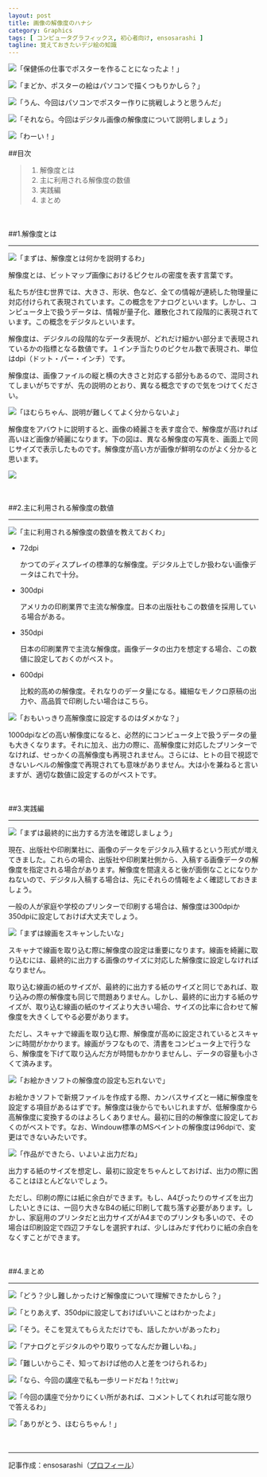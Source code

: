 ```yaml
---
layout: post
title: 画像の解像度のハナシ
category: Graphics
tags: [ コンピュータグラフィックス, 初心者向け, ensosarashi ]
tagline: 覚えておきたいデジ絵の知識
---
```


[homu_n]: http://cloud.github.com/downloads/ensosarashi/Icon/homu_n.png
[mado_n]: http://cloud.github.com/downloads/ensosarashi/Icon/mado_n.png

![][mado_n]「保健係の仕事でポスターを作ることになったよ！」

![][homu_n]「まどか、ポスターの絵はパソコンで描くつもりかしら？」

![][mado_n]「うん、今回はパソコンでポスター作りに挑戦しようと思うんだ」

![][homu_n]「それなら。今回はデジタル画像の解像度について説明しましょう」

![][mado_n]「わーい！」

##目次

>1. 解像度とは
>2. 主に利用される解像度の数値
>3. 実践編
>4. まとめ

　

##1.解像度とは

----------

![][homu_n]「まずは、解像度とは何かを説明するわ」

解像度とは、ビットマップ画像におけるピクセルの密度を表す言葉です。

私たちが住む世界では、大きさ、形状、色など、全ての情報が連続した物理量に対応付けられて表現されています。この概念をアナログといいます。しかし、コンピュータ上で扱うデータは、情報が量子化、離散化されて段階的に表現されています。この概念をデジタルといいます。

解像度は、デジタルの段階的なデータ表現が、どれだけ細かい部分まで表現されているかの指標となる数値です。１インチ当たりのピクセル数で表現され、単位はdpi（ドット・パー・インチ）です。

解像度は、画像ファイルの縦と横の大きさと対応する部分もあるので、混同されてしまいがちですが、先の説明のとおり、異なる概念ですので気をつけてください。

![][mado_n]「ほむらちゃん、説明が難しくてよく分からないよ」

解像度をアバウトに説明すると、画像の綺麗さを表す度合で、解像度が高ければ高いほど画像が綺麗になります。下の図は、異なる解像度の写真を、画面上で同じサイズで表示したものです。解像度が高い方が画像が鮮明なのがよく分かると思います。

![](http://cloud.github.com/downloads/moto-net/moto-net.github.com/comparison.jpg)

　

##2.主に利用される解像度の数値

----------

![][homu_n]「主に利用される解像度の数値を教えておくわ」

- 72dpi

	かつてのディスプレイの標準的な解像度。デジタル上でしか扱わない画像データはこれで十分。

- 300dpi

	アメリカの印刷業界で主流な解像度。日本の出版社もこの数値を採用している場合がある。

- 350dpi

	日本の印刷業界で主流な解像度。画像データの出力を想定する場合、この数値に設定しておくのがベスト。

- 600dpi

	比較的高めの解像度。それなりのデータ量になる。繊細なモノクロ原稿の出力や、高品質で印刷したい場合はこちら。

![][mado_n]「おもいっきり高解像度に設定するのはダメかな？」

1000dpiなどの高い解像度になると、必然的にコンピュータ上で扱うデータの量も大きくなります。それに加え、出力の際に、高解像度に対応したプリンターでなければ、せっかくの高解像度も再現されません。さらには、ヒトの目で視認できないレベルの解像度で再現されても意味がありません。大は小を兼ねると言いますが、適切な数値に設定するのがベストです。

　

##3.実践編

----------

![][homu_n]「まずは最終的に出力する方法を確認しましょう」

現在、出版社や印刷業社に、画像のデータをデジタル入稿するという形式が増えてきました。これらの場合、出版社や印刷業社側から、入稿する画像データの解像度を指定される場合があります。解像度を間違えると後が面倒なことになりかねないので、デジタル入稿する場合は、先にそれらの情報をよく確認しておきましょう。

一般の人が家庭や学校のプリンターで印刷する場合は、解像度は300dpiか350dpiに設定しておけば大丈夫でしょう。

![][mado_n]「まずは線画をスキャンしたいな」

スキャナで線画を取り込む際に解像度の設定は重要になります。線画を綺麗に取り込むには、最終的に出力する画像のサイズに対応した解像度に設定しなければなりません。

取り込む線画の紙のサイズが、最終的に出力する紙のサイズと同じであれば、取り込みの際の解像度も同じで問題ありません。しかし、最終的に出力する紙のサイズが、取り込む線画の紙のサイズより大きい場合、サイズの比率に合わせて解像度を大きくしてやる必要があります。

ただし、スキャナで線画を取り込む際、解像度が高めに設定されているとスキャンに時間がかかります。線画がラフなもので、清書をコンピュータ上で行うなら、解像度を下げて取り込んだ方が時間もかかりませんし、データの容量も小さくて済みます。

![][homu_n]「お絵かきソフトの解像度の設定も忘れないで」

お絵かきソフトで新規ファイルを作成する際、カンバスサイズと一緒に解像度を設定する項目があるはずです。解像度は後からでもいじれますが、低解像度から高解像度に変換するのはよろしくありません。最初に目的の解像度に設定しておくのがベストです。なお、Windouw標準のMSペイントの解像度は96dpiで、変更はできないみたいです。

![][mado_n]「作品ができたら、いよいよ出力だね」

出力する紙のサイズを想定し、最初に設定をちゃんとしておけば、出力の際に困ることはほとんどないでしょう。

ただし、印刷の際には紙に余白ができます。もし、A4ぴったりのサイズを出力したいときには、一回り大きなB4の紙に印刷して裁ち落す必要があります。しかし、家庭用のプリンタだと出力サイズがA4までのプリンタも多いので、その場合は印刷設定で四辺フチなしを選択すれば、少しはみだす代わりに紙の余白をなくすことができます。

　

##4.まとめ

----------

![][homu_n]「どう？少し難しかったけど解像度について理解できたかしら？」

![][mado_n]「とりあえず、350dpiに設定しておけばいいことはわかったよ」

![][homu_n]「そう。そこを覚えてもらえただけでも、話したかいがあったわ」

![][mado_n]「アナログとデジタルのやり取りってなんだか難しいね。」

![][homu_n]「難しいからこそ、知っておけば他の人と差をつけられるわ」

![][mado_n]「なら、今回の講座で私も一歩リードだね！ｳｪﾋﾋw」

![][homu_n]「今回の講座で分かりにくい所があれば、コメントしてくれれば可能な限りで答えるわ」

![][mado_n]「ありがとう、ほむらちゃん！」

　

----------

記事作成：ensosarashi（[プロフィール](http://coderwall.com/ensosarashi)）